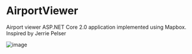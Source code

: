 # AirportViewer
Airport viewer ASP.NET Core 2.0 application implemented using Mapbox. Inspired by Jerrie Pelser

![image](https://user-images.githubusercontent.com/2742470/45542127-8c7feb00-b82e-11e8-9648-3659cd56335e.png)
